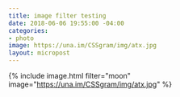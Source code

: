 ```yaml
---
title: image filter testing
date: 2018-06-06 19:55:00 -04:00
categories:
- photo
image: https://una.im/CSSgram/img/atx.jpg
layout: micropost
---
```


{% include image.html filter="moon" image="https://una.im/CSSgram/img/atx.jpg" %}